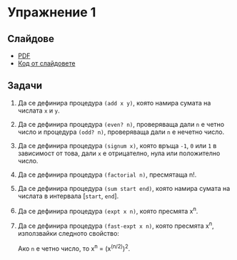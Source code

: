 Упражнение 1
============

Слайдове
--------

* [PDF](slides/slides.pdf)
* [Код от слайдовете](slides/snippets.scm)

Задачи
------

1. Да се дефинира процедура `(add x y)`, която намира сумата на числата `x` и
`y`.

2. Да се дефинира процедура `(even? n)`, проверяваща дали `n` е четно число и
процедура `(odd? n)`, проверяваща дали `n` е нечетно число.

3. Да се дефинира процедура `(signum x)`, която връща `-1`, `0` или `1` в
зависимост от това, дали `x` е отрицателно, нула или положително число.

4. Да се дефинира процедура `(factorial n)`, пресмятаща n!.

5. Да се дефинира процедура `(sum start end)`, която намира сумата на числата в
интервала [`start`, `end`].

6. Да се дефинира процедура `(expt x n)`, която пресмята x<sup>n</sup>.

7. Да се дефинира процедура `(fast-expt x n)`, която пресмята x<sup>n</sup>,
използвайки следното свойство:

   Aко `n` е четно число, то x<sup>n</sup> = (x<sup>(n/2)</sup>)<sup>2</sup>.
